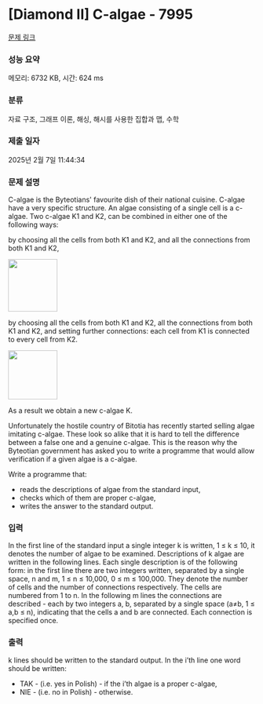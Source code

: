 # [Diamond II] C-algae - 7995 

[문제 링크](https://www.acmicpc.net/problem/7995) 

### 성능 요약

메모리: 6732 KB, 시간: 624 ms

### 분류

자료 구조, 그래프 이론, 해싱, 해시를 사용한 집합과 맵, 수학

### 제출 일자

2025년 2월 7일 11:44:34

### 문제 설명

<p>C-algae is the Byteotians' favourite dish of their national cuisine. C-algae have a very specific structure. An algae consisting of a single cell is a c-algae. Two c-algae K1 and K2, can be combined in either one of the following ways: </p>

<p>by choosing all the cells from both K1 and K2, and all the connections from both K1 and K2,</p>

<p><img alt="" src="https://onlinejudgeimages.s3-ap-northeast-1.amazonaws.com/problem/7995/1.png" style="height:107px; width:100px"></p>

<p>by choosing all the cells from both K1 and K2, all the connections from both K1 and K2, and setting further connections: each cell from K1 is connected to every cell from K2.</p>

<p><img alt="" src="https://onlinejudgeimages.s3-ap-northeast-1.amazonaws.com/problem/7995/2.png" style="height:100px; width:100px"></p>

<p>As a result we obtain a new c-algae K.</p>

<p>Unfortunately the hostile country of Bitotia has recently started selling algae imitating c-algae. These look so alike that it is hard to tell the difference between a false one and a genuine c-algae. This is the reason why the Byteotian government has asked you to write a programme that would allow verification if a given algae is a c-algae.</p>

<p>Write a programme that:</p>

<ul>
	<li>reads the descriptions of algae from the standard input,</li>
	<li>checks which of them are proper c-algae,</li>
	<li>writes the answer to the standard output.</li>
</ul>

### 입력 

 <p>In the first line of the standard input a single integer k is written, 1 ≤ k ≤ 10, it denotes the number of algae to be examined. Descriptions of k algae are written in the following lines. Each single description is of the following form: in the first line there are two integers written, separated by a single space, n and m, 1 ≤ n ≤ 10,000, 0 ≤ m ≤ 100,000. They denote the number of cells and the number of connections respectively. The cells are numbered from 1 to n. In the following m lines the connections are described - each by two integers a, b, separated by a single space (a≠b, 1 ≤ a,b ≤ n), indicating that the cells a and b are connected. Each connection is specified once.</p>

### 출력 

 <p>k lines should be written to the standard output. In the i’th line one word should be written:</p>

<ul>
	<li>TAK - (i.e. yes in Polish) - if the i’th algae is a proper c-algae,</li>
	<li>NIE - (i.e. no in Polish) - otherwise.</li>
</ul>

